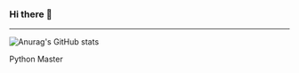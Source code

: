 ### Hi there 👋

--------------------

![Anurag's GitHub stats](https://github-readme-stats-vercel-orcin.vercel.app/api?username=dev-ruby&show_icons=true&theme=radical)

Python Master
